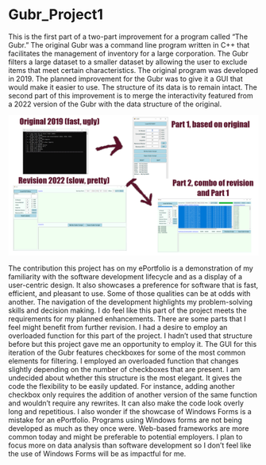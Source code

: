 # Gubr_Project1
<html>
<body>
<p class="demopara">This is the first part of a two-part improvement for a program called “The Gubr.”  The original Gubr was a command line program written in C++ that facilitates the management of inventory for a large corporation.  The Gubr filters a large dataset to a smaller dataset by allowing the user to exclude items that meet certain characteristics.  The original program was developed in 2019.
The planned improvement for the Gubr was to give it a GUI that would make it easier to use.  The structure of its data is to remain intact.  The second part of this improvement is to merge the interactivity featured from a 2022 version of the Gubr with the data structure of the original.</p>
</body>
</html>
 <img src="/graphicProject.png" alt="Alt text" title="GubrMerger">
 <html>
<body>
<p class="demopara">The contribution this project has on my ePortfolio is a demonstration of my familiarity with the software development lifecycle and as a display of a user-centric design.  It also showcases a preference for software that is fast, efficient, and pleasant to use.  Some of those qualities can be at odds with another.  The navigation of the development highlights my problem-solving skills and decision making.
I do feel like this part of the project meets the requirements for my planned enhancements.  There are some parts that I feel might benefit from further revision.  I had a desire to employ an overloaded function for this part of the project.  I hadn’t used that structure before but this project gave me an opportunity to employ it.  The GUI for this iteration of the Gubr features checkboxes for some of the most common elements for filtering.  I employed an overloaded function that changes slightly depending on the number of checkboxes that are present.  I am undecided about whether this structure is the most elegant.  It gives the code the flexibility to be easily updated.  For instance, adding another checkbox only requires the addition of another version of the same function and wouldn’t require any rewrites.  It can also make the code look overly long and repetitious.  I also wonder if the showcase of Windows Forms is a mistake for an ePortfolio.  Programs using Windows forms are not being developed as much as they once were.  Web-based frameworks are more common today and might be preferable to potential employers.  I plan to focus more on data analysis than software development so I don’t feel like the use of Windows Forms will be as impactful for me.</p>
</body>
</html>

